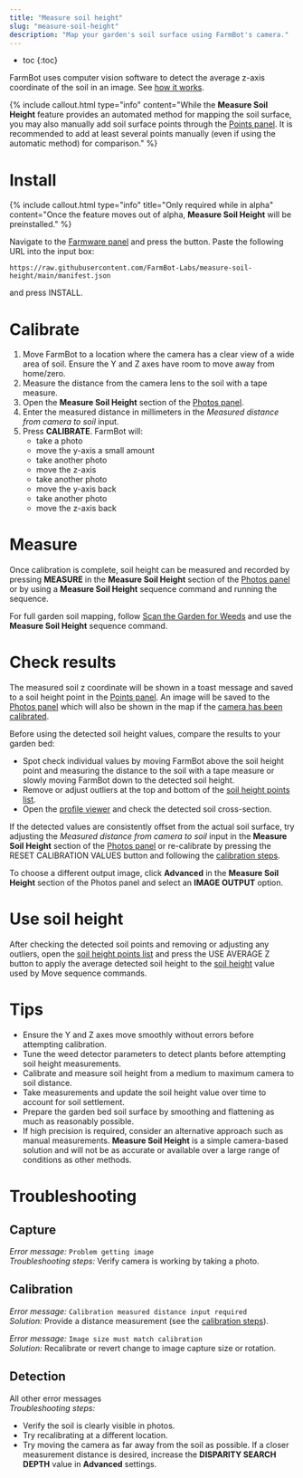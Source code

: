 ```yaml
---
title: "Measure soil height"
slug: "measure-soil-height"
description: "Map your garden's soil surface using FarmBot's camera."
---
```


* toc
{:toc}

FarmBot uses computer vision software to detect the average z-axis coordinate of the soil in an image. See [how it works](https://developer.farm.bot/docs/measure-soil-height).

{%
include callout.html
type="info"
content="While the **Measure Soil Height** feature provides an automated method for mapping the soil surface, you may also manually add soil surface points through the [Points panel](https://my.farm.bot/app/designer/points). It is recommended to add at least several points manually (even if using the automatic method) for comparison."
%}

# Install

{%
include callout.html
type="info"
title="Only required while in alpha"
content="Once the feature moves out of alpha, **Measure Soil Height** will be preinstalled."
%}

Navigate to the [Farmware panel](https://my.farm.bot/app/designer/farmware) and press the <span class="fb-button fb-gray"><i class='fa fa-plus'></i></span> button. Paste the following URL into the input box:

```
https://raw.githubusercontent.com/FarmBot-Labs/measure-soil-height/main/manifest.json
```

and press <span class="fb-button fb-green">INSTALL</span>.

# Calibrate
1. Move FarmBot to a location where the camera has a clear view of a wide area of soil.
Ensure the Y and Z axes have room to move away from home/zero.
3. Measure the distance from the camera lens to the soil with a tape measure.
4. Open the **Measure Soil Height** section of the [Photos panel](https://my.farm.bot/app/designer/photos).
5. Enter the measured distance in millimeters in the _Measured distance from camera to soil_ input.
6. Press **CALIBRATE**. FarmBot will:
    * take a photo
    * move the y-axis a small amount
    * take another photo
    * move the z-axis
    * take another photo
    * move the y-axis back
    * take another photo
    * move the z-axis back

# Measure
Once calibration is complete, soil height can be measured and recorded by pressing **MEASURE** in the **Measure Soil Height** section of the [Photos panel](https://my.farm.bot/app/designer/photos) or by using a **Measure Soil Height** sequence command and running the sequence.

For full garden soil mapping, follow [Scan the Garden for Weeds](../../FarmBot-Software/how-to-guides/scan-the-garden-for-weeds.md) and use the **Measure Soil Height** sequence command.

# Check results
The measured soil z coordinate will be shown in a toast message and saved to a soil height point in the [Points panel](https://my.farm.bot/app/designer/points). An image will be saved to the [Photos panel](https://my.farm.bot/app/designer/photos) which will also be shown in the map if the [camera has been calibrated](camera-calibration.md).

Before using the detected soil height values, compare the results to your garden bed:
 * Spot check individual values by moving FarmBot above the soil height point and measuring the distance to the soil with a tape measure or slowly moving FarmBot down to the detected soil height.
 * Remove or adjust outliers at the top and bottom of the [soil height points list](../points.md#soil-height-points).
 * Open the [profile viewer](../farm-designer.md#profile-viewer) and check the detected soil cross-section.

If the detected values are consistently offset from the actual soil surface, try adjusting the _Measured distance from camera to soil_ input in the **Measure Soil Height** section of the [Photos panel](https://my.farm.bot/app/designer/photos) or re-calibrate by pressing the <span class="fb-button fb-red">RESET CALIBRATION VALUES</span> button and following the [calibration steps](#calibrate).

To choose a different output image, click __Advanced__ in the **Measure Soil Height** section of the Photos panel and select an __IMAGE OUTPUT__ option.

# Use soil height

After checking the detected soil points and removing or adjusting any outliers, open the [soil height points list](../points.md#soil-height-points) and press the <span class="fb-button fb-blue">USE AVERAGE Z</span> button to apply the average detected soil height to the [soil height](../settings/axes.md#soil-height) value used by <span class="fb-step fb-move">Move</span> sequence commands.

# Tips
 * Ensure the Y and Z axes move smoothly without errors before attempting calibration.
 * Tune the weed detector parameters to detect plants before attempting soil height measurements.
 * Calibrate and measure soil height from a medium to maximum camera to soil distance.
 * Take measurements and update the soil height value over time to account for soil settlement.
 * Prepare the garden bed soil surface by smoothing and flattening as much as reasonably possible.
 * If high precision is required, consider an alternative approach such as manual measurements. **Measure Soil Height** is a simple camera-based solution and will not be as accurate or available over a large range of conditions as other methods.

# Troubleshooting

## Capture
_Error message:_ `Problem getting image`<br>
_Troubleshooting steps:_ Verify camera is working by taking a photo.

## Calibration
_Error message:_ `Calibration measured distance input required`<br>
_Solution:_ Provide a distance measurement (see the [calibration steps](#calibrate)).

_Error message:_ `Image size must match calibration`<br>
_Solution:_ Recalibrate or revert change to image capture size or rotation.

## Detection
All other error messages<br>
_Troubleshooting steps:_
 * Verify the soil is clearly visible in photos.
 * Try recalibrating at a different location.
 * Try moving the camera as far away from the soil as possible. If a closer measurement distance is desired, increase the __DISPARITY SEARCH DEPTH__ value in __Advanced__ settings.
